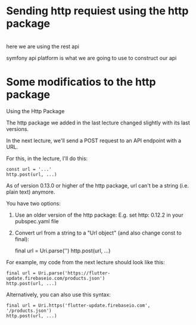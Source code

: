 # Sending http requiest using the http package
\
here we are using the rest api

symfony api platform is what we are going to use to construct our api


# Some modificatios to the http package

Using the Http Package

The http package we added in the last lecture changed slightly with its last versions.

In the next lecture, we'll send a POST request to an API endpoint with a URL.

For this, in the lecture, I'll do this:

    const url = '...'
    http.post(url, ...)

As of version 0.13.0 or higher of the http package, url can't be a string (i.e. plain text) anymore.

You have two options:

1) Use an older version of the http package: E.g. set http: 0.12.2 in your pubspec.yaml file

2) Convert url from a string to a "Url object" (and also change const to final):

    final url = Uri.parse('<your-url>')
    http.post(url, ...)

For example, my code from the next lecture should look like this:

    final url = Uri.parse('https://flutter-update.firebaseio.com/products.json')
    http.post(url, ...)

Alternatively, you can also use this syntax:

    final url = Uri.https('flutter-update.firebaseio.com', '/products.json')
    http.post(url, ...)